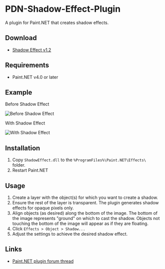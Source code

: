 # PDN-Shadow-Effect-Plugin
A plugin for Paint.NET that creates shadow effects.

## Download
* [Shadow Effect v1.2](http://ryanr23.github.io/PDN-Shadow-Effect-Plugin/downloads/ShadowEffect_1_2.zip)

## Requirements
* Paint.NET v4.0 or later

## Example
Before Shadow Effect

![Before Shadow Effect](http://ryanr23.github.io/PDN-Shadow-Effect-Plugin/images/v4_0_before_shadow.png)

With Shadow Effect

![With Shadow Effect](http://ryanr23.github.io/PDN-Shadow-Effect-Plugin/images/v4_0_with_shadow.png)

## Installation

1. Copy `ShadowEffect.dll` to the `%ProgramFiles%\Paint.NET\Effects\` folder.
2. Restart Paint.NET

## Usage

1. Create a layer with the object(s) for which you want to create a shadow.
2. Ensure the rest of the layer is transparent.  The plugin generates shadow effects for opaque pixels only.
3. Align objects (as desired) along the bottom of the image.  The bottom of the image represents "ground" on which to cast the shadow.  Objects not touching the bottom of the image will appear as if they are floating.
4. Click `Effects > Object > Shadow...`
5. Adjust the settings to achieve the desired shadow effect.

## Links

* [Paint.NET plugin forum thread](http://forums.getpaint.net/index.php?showtopic=1900)
